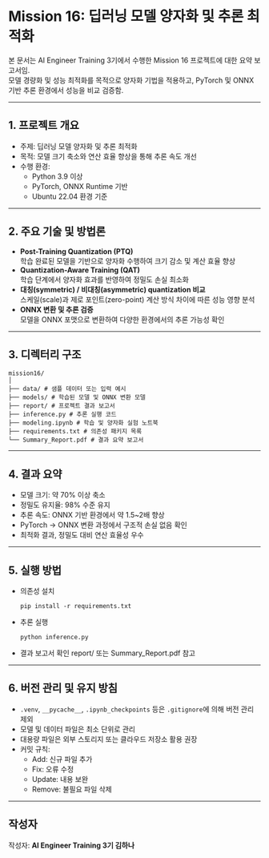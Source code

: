 # Mission 16: 딥러닝 모델 양자화 및 추론 최적화

본 문서는 AI Engineer Training 3기에서 수행한 Mission 16 프로젝트에 대한 요약 보고서임.  
모델 경량화 및 성능 최적화를 목적으로 양자화 기법을 적용하고, PyTorch 및 ONNX 기반 추론 환경에서 성능을 비교 검증함.

---

## 1. 프로젝트 개요

- 주제: 딥러닝 모델 양자화 및 추론 최적화  
- 목적: 모델 크기 축소와 연산 효율 향상을 통해 추론 속도 개선  
- 수행 환경:
  - Python 3.9 이상
  - PyTorch, ONNX Runtime 기반
  - Ubuntu 22.04 환경 기준

---

## 2. 주요 기술 및 방법론

- **Post-Training Quantization (PTQ)**  
  학습 완료된 모델을 기반으로 양자화 수행하여 크기 감소 및 계산 효율 향상  
- **Quantization-Aware Training (QAT)**  
  학습 단계에서 양자화 효과를 반영하여 정밀도 손실 최소화  
- **대칭(symmetric) / 비대칭(asymmetric) quantization 비교**  
  스케일(scale)과 제로 포인트(zero-point) 계산 방식 차이에 따른 성능 영향 분석  
- **ONNX 변환 및 추론 검증**  
  모델을 ONNX 포맷으로 변환하여 다양한 환경에서의 추론 가능성 확인

---

## 3. 디렉터리 구조
```
mission16/
│
├── data/ # 샘플 데이터 또는 입력 예시
├── models/ # 학습된 모델 및 ONNX 변환 모델
├── report/ # 프로젝트 결과 보고서
├── inference.py # 추론 실행 코드
├── modeling.ipynb # 학습 및 양자화 실험 노트북
├── requirements.txt # 의존성 패키지 목록
└── Summary_Report.pdf # 결과 요약 보고서
```


---

## 4. 결과 요약

- 모델 크기: 약 70% 이상 축소  
- 정밀도 유지율: 98% 수준 유지  
- 추론 속도: ONNX 기반 환경에서 약 1.5~2배 향상  
- PyTorch → ONNX 변환 과정에서 구조적 손실 없음 확인  
- 최적화 결과, 정밀도 대비 연산 효율성 우수

---

## 5. 실행 방법

- 의존성 설치
  ```
  pip install -r requirements.txt
  ```

- 추론 실행
  ```
  python inference.py
  ```
- 결과 보고서 확인
  report/ 또는 Summary_Report.pdf 참고

---

## 6. 버전 관리 및 유지 방침
- ```.venv```, ```__pycache__```, ```.ipynb_checkpoints``` 등은 ```.gitignore```에 의해 버전 관리 제외
- 모델 및 데이터 파일은 최소 단위로 관리
- 대용량 파일은 외부 스토리지 또는 클라우드 저장소 활용 권장
- 커밋 규칙:
  - Add: 신규 파일 추가
  - Fix: 오류 수정
  - Update: 내용 보완
  - Remove: 불필요 파일 삭제
 
  
----------------------

## 작성자
작성자: **AI Engineer Training 3기 김하나**
